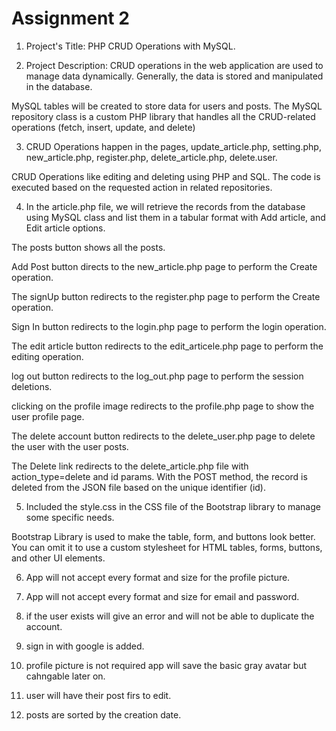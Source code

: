 # Assignment 2

1. Project's Title: PHP CRUD Operations with MySQL.

2. Project Description: CRUD operations in the web application are used to manage data dynamically. Generally, the data is stored and manipulated in the database.

MySQL tables will be created to store data for users and posts.
The MySQL repository class is a custom PHP library that handles all the CRUD-related operations (fetch, insert, update, and delete) 

3. CRUD Operations happen in the pages, update_article.php, setting.php, new_article.php, register.php, delete_article.php, delete.user.

CRUD Operations like editing and deleting using PHP and SQL. The code is executed based on the requested action in related repositories.

4. In the article.php file, we will retrieve the records from the database using MySQL class and list them in a tabular format with Add article, and Edit article options.

The posts button shows all the posts.

Add Post button directs to the new_article.php page to perform the Create operation.

The signUp button redirects to the register.php page to perform the Create operation.

Sign In button redirects to the login.php page to perform the login operation.

The edit article button redirects to the edit_articele.php page to perform the editing operation.

log out button redirects to the log_out.php page to perform the session deletions.

clicking on the profile image redirects to the profile.php page to show the user profile page.

The delete account button redirects to the delete_user.php page to delete the user with the user posts.

The Delete link redirects to the delete_article.php file with action_type=delete and id params. With the POST method, the record is deleted from the JSON file based on the unique identifier (id).

5. Included the style.css in the CSS file of the Bootstrap library to manage some specific needs.

Bootstrap Library is used to make the table, form, and buttons look better. You can omit it to use a custom stylesheet for HTML tables, forms, buttons, and other UI elements.

6. App will not accept every format and size for the profile picture.

7. App will not accept every format and size for email and password.

8. if the user exists will give an error and will not be able to duplicate the account.

9. sign in with google is added.

10. profile picture is not required app will save the basic gray avatar but cahngable later on.

11. user will have their post firs to edit.

12. posts are sorted by the creation date.
